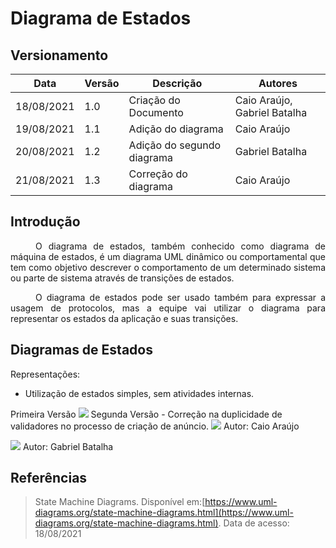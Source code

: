 # Diagrama de Estados

## Versionamento
| Data | Versão | Descrição | Autores |
| -------- | -------- | -------- | ---|
|  18/08/2021   |  1.0    | Criação do Documento    | Caio Araújo, Gabriel Batalha
|  19/08/2021   |  1.1    | Adição do diagrama    | Caio Araújo
|  20/08/2021   |  1.2    | Adição do segundo diagrama  | Gabriel Batalha
|  21/08/2021   |  1.3    | Correção do diagrama  | Caio Araújo

## Introdução
<div style="text-indent: 40px; text-align: justify">
<p>
O diagrama de estados, também conhecido como diagrama de máquina de estados, é um diagrama UML dinâmico ou comportamental que tem como objetivo descrever o comportamento de um determinado sistema ou parte de sistema através de transições de estados.
</p>
<p>
O diagrama de estados pode ser usado também para expressar a usagem de protocolos, mas a equipe vai utilizar o diagrama para representar os estados da aplicação e suas transições.
</p>
</div>

## Diagramas de Estados

Representações:

* Utilização de estados simples, sem atividades internas.

Primeira Versão
![](https://i.imgur.com/RZgLUhQ.jpg)
Segunda Versão - Correção na duplicidade de validadores no processo de criação de anúncio.
![](https://i.imgur.com/nrSMHXR.jpg)
Autor: Caio Araújo

![](https://i.imgur.com/xJLX7Qj.png)
Autor: Gabriel Batalha


## Referências

> State Machine Diagrams. Disponível em:[https://www.uml-diagrams.org/state-machine-diagrams.html](https://www.uml-diagrams.org/state-machine-diagrams.html). Data de acesso: 18/08/2021
